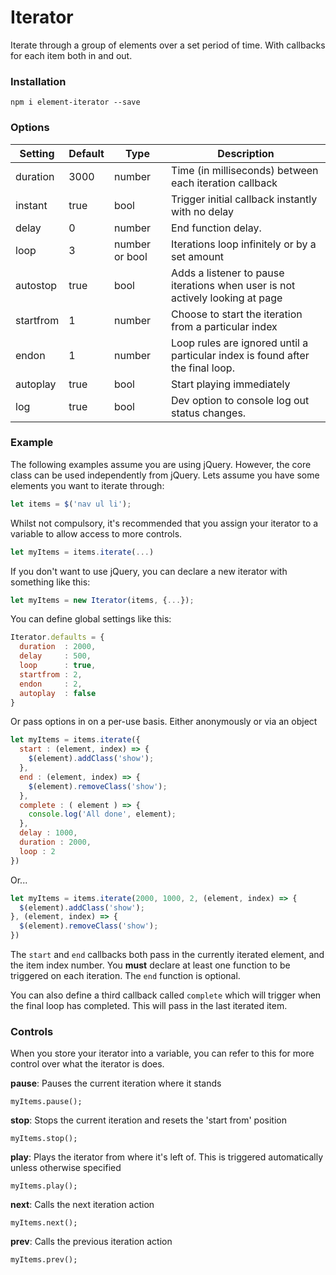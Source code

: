 
# Iterator

Iterate through a group of elements over a set period of time. With callbacks for each item both in and out.

### Installation

```
npm i element-iterator --save
```

### Options
| Setting | Default | Type | Description |
| -- | -- | -- | -- |
| duration  | 3000  | number | Time (in milliseconds) between each iteration callback |
| instant   | true  | bool | Trigger initial callback instantly with no delay |
| delay     | 0     | number | End function delay. |
| loop      | 3     | number or bool | Iterations loop infinitely or by a set amount |
| autostop  | true  | bool | Adds a listener to pause iterations when user is not actively looking at page |
| startfrom | 1     | number | Choose to start the iteration from a particular index |
| endon     | 1     | number | Loop rules are ignored until a particular index is found after the final loop. |
| autoplay  | true  | bool | Start playing immediately |
| log       | true   | bool | Dev option to console log out status changes. |

### Example

The following examples assume you are using jQuery. However, the core class can be used independently from jQuery.  Lets assume you have some elements you want to iterate through:

```js
let items = $('nav ul li');
```
Whilst not compulsory, it's recommended that you assign your iterator to a variable to allow access to more controls.
```js
let myItems = items.iterate(...)
```
If you don't want to use jQuery, you can declare a new iterator with something like this:
```js
let myItems = new Iterator(items, {...});
```

You can define global settings like this:
```js
Iterator.defaults = {
  duration  : 2000,
  delay     : 500,
  loop      : true,
  startfrom : 2,
  endon     : 2,
  autoplay  : false
}
```
Or pass options in on a per-use basis. Either anonymously or via an object

```js
let myItems = items.iterate({
  start : (element, index) => {
    $(element).addClass('show');
  },
  end : (element, index) => {
    $(element).removeClass('show');
  },
  complete : ( element ) => {
	console.log('All done', element);
  },
  delay : 1000,
  duration : 2000,
  loop : 2
})
```
Or...
```js
let myItems = items.iterate(2000, 1000, 2, (element, index) => {
  $(element).addClass('show');
}, (element, index) => {
  $(element).removeClass('show');
})
```

The ```start``` and ```end``` callbacks both pass in the currently iterated element, and the item index number.  You **must** declare at least one function to be triggered on each iteration. The ```end``` function is optional.

You can also define a third callback called ```complete``` which will trigger when the final loop has completed. This will pass in the last iterated item.

### Controls

When you store your iterator into a variable, you can refer to this for more control over what the iterator is does.

**pause**: Pauses the current iteration where it stands
```
myItems.pause();
```

**stop**: Stops the current iteration and resets the 'start from' position
```
myItems.stop();
```

**play**: Plays the iterator from where it's left of. This is triggered automatically unless otherwise specified
```
myItems.play();
```

**next**: Calls the next iteration action
```
myItems.next();
```

**prev**: Calls the previous iteration action
```
myItems.prev();
```
